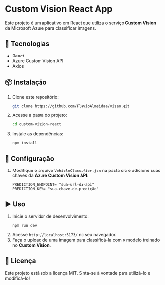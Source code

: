 # Custom Vision React App

Este projeto é um aplicativo em React que utiliza o serviço **Custom Vision** da Microsoft Azure para classificar imagens.

## 🚀 Tecnologias

- React
- Azure Custom Vision API
- Axios

## 📦 Instalação

1. Clone este repositório:
   ```sh
   git clone https://github.com/FlavioAlmeidaa/visao.git
   ```
2. Acesse a pasta do projeto:
   ```sh
   cd custom-vision-react
   ```
3. Instale as dependências:
   ```sh
   npm install
   ```

## 🔑 Configuração

1. Modifique o arquivo `VehicleClassifier.jsx` na pasta src e adicione suas chaves da **Azure Custom Vision API**:
   ```env
   PREDICTION_ENDPOINT= "sua-url-da-api"
   PREDICTION_KEY= "sua-chave-de-predição"
   ```

## ▶️ Uso

1. Inicie o servidor de desenvolvimento:
   ```sh
   npm run dev
   ```
2. Acesse `http://localhost:5173/` no seu navegador.
3. Faça o upload de uma imagem para classificá-la com o modelo treinado no **Custom Vision**.

## 📜 Licença

Este projeto está sob a licença MIT. Sinta-se à vontade para utilizá-lo e modificá-lo!

